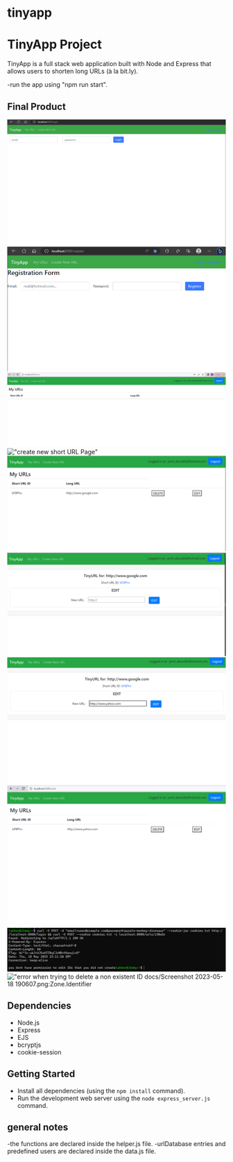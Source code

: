 # tinyapp
# TinyApp Project

TinyApp is a full stack web application built with Node and Express that allows users to shorten long URLs (à la bit.ly).

-run the app using "npm run start".

## Final Product

!["Login Page"](https://github.com/jimmyabou/tinyapp/blob/master/docs/Screenshot%202023-05-18%20190002.png?raw=true)
!["Registration Form Page"](https://github.com/jimmyabou/tinyapp/blob/master/docs/Screenshot%202023-05-18%20190029.png?raw=true)
!["Logged in header email display"](https://github.com/jimmyabou/tinyapp/blob/master/docs/Screenshot%202023-05-18%20190155.png?raw=true)
!["create new short URL Page"](https://github.com/jimmyabou/tinyapp/assets/128553101/55fdf316-c202-4236-8a56-a46ee5529241)
!["URLs page display short ID with longURL upon creation"](https://github.com/jimmyabou/tinyapp/blob/master/docs/Screenshot%202023-05-18%20190436.png?raw=true)
!["Edit short ID to link to a different Long URL"](https://github.com/jimmyabou/tinyapp/blob/master/docs/Screenshot%202023-05-18%20190443.png?raw=true)
!["create new short URL Page"](https://github.com/jimmyabou/tinyapp/blob/master/docs/Screenshot%202023-05-18%20190458.png?raw=true)
!["altered address after Edit in the URLs page"](https://github.com/jimmyabou/tinyapp/blob/master/docs/Screenshot%202023-05-18%20190505.png?raw=true)
!["error when editing or deleting an ID entry that was created by another user"](https://github.com/jimmyabou/tinyapp/blob/master/docs/Screenshot%202023-05-18%20191204.png?raw=true)
!["error when trying to delete a non existent ID](https://github.com/jimmyabou/tinyapp/assets/128553101/54e06b4d-ad5f-4b22-a63d-a8b8a1e7ebfb)
docs/Screenshot 2023-05-18 190607.png:Zone.Identifier
## Dependencies

- Node.js
- Express
- EJS
- bcryptjs
- cookie-session

## Getting Started

- Install all dependencies (using the `npm install` command).
- Run the development web server using the `node express_server.js` command.


## general notes
-the functions are declared inside the helper.js file.
-urlDatabase entries and predefined users are declared inside the data.js file.
